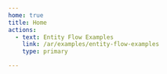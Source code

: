 ```yaml
---
home: true
title: Home
actions:
  - text: Entity Flow Examples
    link: /ar/examples/entity-flow-examples
    type: primary

---
```



